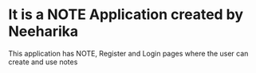 <h1> It is a NOTE Application created by Neeharika</h1>
<p> This application has NOTE, Register and Login pages where the user can create and use notes</p>
<br>
